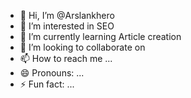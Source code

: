 - 👋 Hi, I’m @Arslankhero
- 👀 I’m interested in SEO
- 🌱 I’m currently learning Article creation
- 💞️ I’m looking to collaborate on 
- 📫 How to reach me ...
- 😄 Pronouns: ...
- ⚡ Fun fact: ...

<!---
Arslankhero/Arslankhero is a ✨ special ✨ repository because its `README.md` (this file) appears on your GitHub profile.
You can click the Preview link to take a look at your changes.
--->
